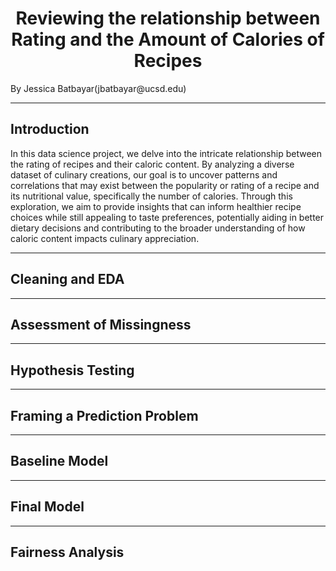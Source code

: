 <h1 style="text-align: center;">Reviewing the relationship between Rating and the Amount of Calories of Recipes</h1>
By Jessica Batbayar(jbatbayar@ucsd.edu)

---
## Introduction

In this data science project, we delve into the intricate relationship between the rating of recipes and their caloric content. By analyzing a diverse dataset of culinary creations, our goal is to uncover patterns and correlations that may exist between the popularity or rating of a recipe and its nutritional value, specifically the number of calories. Through this exploration, we aim to provide insights that can inform healthier recipe choices while still appealing to taste preferences, potentially aiding in better dietary decisions and contributing to the broader understanding of how caloric content impacts culinary appreciation.

---
## Cleaning and EDA



---
## Assessment of Missingness



---
## Hypothesis Testing



---
## Framing a Prediction Problem



---
## Baseline Model



---
## Final Model



---
## Fairness Analysis


